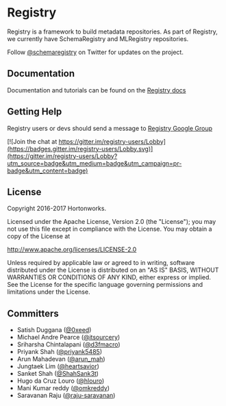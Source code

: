 # Registry

Registry is a framework to build metadata repositories. As part of Registry, we currently have SchemaRegistry and MLRegistry repositories.

Follow [@schemaregistry](https://twitter.com/schemaregistry) on Twitter for updates on the project.

## Documentation
Documentation and tutorials can be found on the [Registry docs](http://registry-project.readthedocs.io/en/latest/)


## Getting Help

Registry users or devs should send a message to [Registry Google Group](https://groups.google.com/forum/#!forum/registry)

[![Join the chat at https://gitter.im/registry-users/Lobby](https://badges.gitter.im/registry-users/Lobby.svg)](https://gitter.im/registry-users/Lobby?utm_source=badge&utm_medium=badge&utm_campaign=pr-badge&utm_content=badge)


## License

Copyright 2016-2017 Hortonworks.
 
Licensed under the Apache License, Version 2.0 (the "License");
you may not use this file except in compliance with the License.
You may obtain a copy of the License at
  
http://www.apache.org/licenses/LICENSE-2.0
 
Unless required by applicable law or agreed to in writing, software
distributed under the License is distributed on an "AS IS" BASIS,
WITHOUT WARRANTIES OR CONDITIONS OF ANY KIND, either express or implied.
See the License for the specific language governing permissions and
limitations under the License.

## Committers

* Satish Duggana ([@0xeed](https://twitter.com/0xeed))
* Michael Andre Pearce ([@itsourcery](http://twitter.com/itsourcery))
* Sriharsha Chintalapani ([@d3fmacro](http://twitter.com/d3fmacro))
* Priyank Shah ([@priyank5485](http://twitter.com/priyank5485))
* Arun Mahadevan ([@arun_mah](http://twitter.com/arun_mah))
* Jungtaek Lim ([@heartsavior](http://twitter.com/heartsavior))
* Sanket Shah ([@ShahSank3t](http://twitter.com/ShahSank3t))
* Hugo da Cruz Louro ([@hlouro](http://twitter.com/hlouro))
* Mani Kumar reddy ([@omkreddy](http://twitter.com/omkreddy))
* Saravanan Raju ([@raju-saravanan](https://github.com/raju-saravanan))
